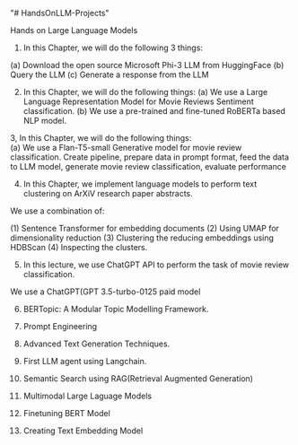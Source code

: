 "# HandsOnLLM-Projects" 

Hands on Large Language Models

1. In this Chapter, we will do the following 3 things: 

(a) Download the open source Microsoft Phi-3 LLM from HuggingFace
(b) Query the LLM 
(c) Generate a response from the LLM

2. In this Chapter, we will do the following things: 
(a) We use a Large Language Representation Model for Movie Reviews Sentiment classification. 
(b) We use a pre-trained and fine-tuned RoBERTa based NLP model.

3, In this Chapter, we will do the following things:  
(a) We use a Flan-T5-small Generative model for movie review classification. 
    Create pipeline,
    prepare data in prompt format,
    feed the data to LLM model,
    generate movie review classification,
    evaluate performance

4. In this Chapter, we implement language models to perform text clustering on ArXiV research paper abstracts. 

We use a combination of:

(1) Sentence Transformer for embedding documents
(2) Using UMAP for dimensionality reduction
(3) Clustering the reducing embeddings using HDBScan
(4) Inspecting the clusters.

5. In this lecture, we use ChatGPT API to perform the task of movie review classification.

We use a ChatGPT(GPT 3.5-turbo-0125 paid model

6. BERTopic: A Modular Topic Modelling Framework.

7. Prompt Engineering

8. Advanced Text Generation Techniques.

9. First LLM agent using Langchain.

10. Semantic Search using RAG(Retrieval Augmented Generation)

11. Multimodal Large Laguage Models

12. Finetuning BERT Model

13. Creating Text Embedding Model 
